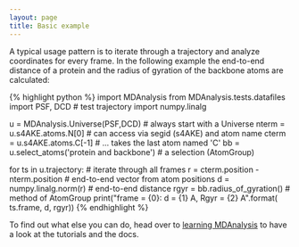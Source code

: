 ```yaml
---
layout: page
title: Basic example
---
```


A typical usage pattern is to iterate through a trajectory and analyze
coordinates for every frame. In the following example the end-to-end
distance of a protein and the radius of gyration of the backbone atoms
are calculated:

{% highlight python %}
import MDAnalysis
from MDAnalysis.tests.datafiles import PSF, DCD   # test trajectory
import numpy.linalg

u = MDAnalysis.Universe(PSF,DCD)  # always start with a Universe
nterm = u.s4AKE.atoms.N[0]   # can access via segid (s4AKE) and atom name
cterm = u.s4AKE.atoms.C[-1]  # ... takes the last atom named 'C'
bb = u.select_atoms('protein and backbone')  # a selection (AtomGroup)

for ts in u.trajectory:     # iterate through all frames
    r = cterm.position - nterm.position # end-to-end vector from atom positions
    d = numpy.linalg.norm(r)  # end-to-end distance
    rgyr = bb.radius_of_gyration()  # method of AtomGroup
    print("frame = {0}: d = {1} A, Rgyr = {2} A".format(
          ts.frame, d, rgyr))
{% endhighlight %}

To find out what else you can do, head over to [learning
MDAnalysis]({{site.baseurl}}pages/learning_MDAnalysis) to have a look
at the tutorials and the docs.
